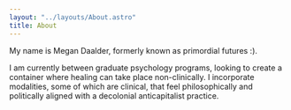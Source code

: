 ```yaml
---
layout: "../layouts/About.astro"
title: About
---
```


My name is Megan Daalder, formerly known as primordial futures :). 

I am currently between graduate psychology programs, looking to create a container where healing can take place non-clinically. I incorporate modalities, some of which are clinical, that feel philosophically and politically aligned with a decolonial anticapitalist practice. 
